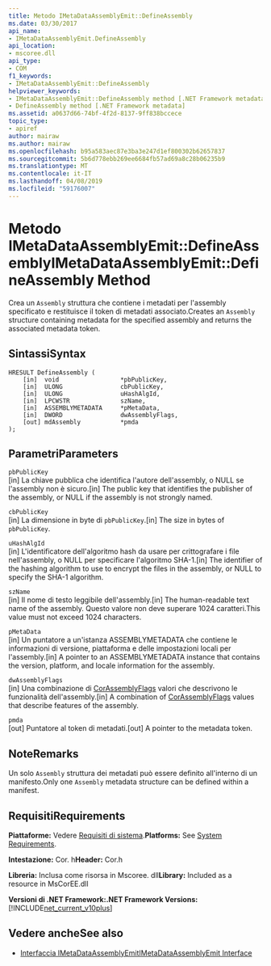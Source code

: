 ```yaml
---
title: Metodo IMetaDataAssemblyEmit::DefineAssembly
ms.date: 03/30/2017
api_name:
- IMetaDataAssemblyEmit.DefineAssembly
api_location:
- mscoree.dll
api_type:
- COM
f1_keywords:
- IMetaDataAssemblyEmit::DefineAssembly
helpviewer_keywords:
- IMetaDataAssemblyEmit::DefineAssembly method [.NET Framework metadata]
- DefineAssembly method [.NET Framework metadata]
ms.assetid: a0637d66-74bf-4f2d-8137-9ff838bccece
topic_type:
- apiref
author: mairaw
ms.author: mairaw
ms.openlocfilehash: b95a583aec87e3ba3e247d1ef800302b62657837
ms.sourcegitcommit: 5b6d778ebb269ee6684fb57ad69a8c28b06235b9
ms.translationtype: MT
ms.contentlocale: it-IT
ms.lasthandoff: 04/08/2019
ms.locfileid: "59176007"
---
```

# <a name="imetadataassemblyemitdefineassembly-method"></a><span data-ttu-id="d5566-102">Metodo IMetaDataAssemblyEmit::DefineAssembly</span><span class="sxs-lookup"><span data-stu-id="d5566-102">IMetaDataAssemblyEmit::DefineAssembly Method</span></span>
<span data-ttu-id="d5566-103">Crea un `Assembly` struttura che contiene i metadati per l'assembly specificato e restituisce il token di metadati associato.</span><span class="sxs-lookup"><span data-stu-id="d5566-103">Creates an `Assembly` structure containing metadata for the specified assembly and returns the associated metadata token.</span></span>  
  
## <a name="syntax"></a><span data-ttu-id="d5566-104">Sintassi</span><span class="sxs-lookup"><span data-stu-id="d5566-104">Syntax</span></span>  
  
```  
HRESULT DefineAssembly (  
    [in]  void                 *pbPublicKey,  
    [in]  ULONG                cbPublicKey,  
    [in]  ULONG                uHashAlgId,  
    [in]  LPCWSTR              szName,   
    [in]  ASSEMBLYMETADATA     *pMetaData,  
    [in]  DWORD                dwAssemblyFlags,  
    [out] mdAssembly           *pmda  
);  
```  
  
## <a name="parameters"></a><span data-ttu-id="d5566-105">Parametri</span><span class="sxs-lookup"><span data-stu-id="d5566-105">Parameters</span></span>  
 `pbPublicKey`  
 <span data-ttu-id="d5566-106">[in] La chiave pubblica che identifica l'autore dell'assembly, o NULL se l'assembly non è sicuro.</span><span class="sxs-lookup"><span data-stu-id="d5566-106">[in] The public key that identifies the publisher of the assembly, or NULL if the assembly is not strongly named.</span></span>  
  
 `cbPublicKey`  
 <span data-ttu-id="d5566-107">[in] La dimensione in byte di `pbPublicKey`.</span><span class="sxs-lookup"><span data-stu-id="d5566-107">[in] The size in bytes of `pbPublicKey`.</span></span>  
  
 `uHashAlgId`  
 <span data-ttu-id="d5566-108">[in] L'identificatore dell'algoritmo hash da usare per crittografare i file nell'assembly, o NULL per specificare l'algoritmo SHA-1.</span><span class="sxs-lookup"><span data-stu-id="d5566-108">[in] The identifier of the hashing algorithm to use to encrypt the files in the assembly, or NULL to specify the SHA-1 algorithm.</span></span>  
  
 `szName`  
 <span data-ttu-id="d5566-109">[in] Il nome di testo leggibile dell'assembly.</span><span class="sxs-lookup"><span data-stu-id="d5566-109">[in] The human-readable text name of the assembly.</span></span> <span data-ttu-id="d5566-110">Questo valore non deve superare 1024 caratteri.</span><span class="sxs-lookup"><span data-stu-id="d5566-110">This value must not exceed 1024 characters.</span></span>  
  
 `pMetaData`  
 <span data-ttu-id="d5566-111">[in] Un puntatore a un'istanza ASSEMBLYMETADATA che contiene le informazioni di versione, piattaforma e delle impostazioni locali per l'assembly.</span><span class="sxs-lookup"><span data-stu-id="d5566-111">[in] A pointer to an ASSEMBLYMETADATA instance that contains the version, platform, and locale information for the assembly.</span></span>  
  
 `dwAssemblyFlags`  
 <span data-ttu-id="d5566-112">[in] Una combinazione di [CorAssemblyFlags](../../../../docs/framework/unmanaged-api/metadata/corassemblyflags-enumeration.md) valori che descrivono le funzionalità dell'assembly.</span><span class="sxs-lookup"><span data-stu-id="d5566-112">[in] A combination of [CorAssemblyFlags](../../../../docs/framework/unmanaged-api/metadata/corassemblyflags-enumeration.md) values that describe features of the assembly.</span></span>  
  
 `pmda`  
 <span data-ttu-id="d5566-113">[out] Puntatore al token di metadati.</span><span class="sxs-lookup"><span data-stu-id="d5566-113">[out] A pointer to the metadata token.</span></span>  
  
## <a name="remarks"></a><span data-ttu-id="d5566-114">Note</span><span class="sxs-lookup"><span data-stu-id="d5566-114">Remarks</span></span>  
 <span data-ttu-id="d5566-115">Un solo `Assembly` struttura dei metadati può essere definito all'interno di un manifesto.</span><span class="sxs-lookup"><span data-stu-id="d5566-115">Only one `Assembly` metadata structure can be defined within a manifest.</span></span>  
  
## <a name="requirements"></a><span data-ttu-id="d5566-116">Requisiti</span><span class="sxs-lookup"><span data-stu-id="d5566-116">Requirements</span></span>  
 <span data-ttu-id="d5566-117">**Piattaforme:** Vedere [Requisiti di sistema](../../../../docs/framework/get-started/system-requirements.md).</span><span class="sxs-lookup"><span data-stu-id="d5566-117">**Platforms:** See [System Requirements](../../../../docs/framework/get-started/system-requirements.md).</span></span>  
  
 <span data-ttu-id="d5566-118">**Intestazione:** Cor. h</span><span class="sxs-lookup"><span data-stu-id="d5566-118">**Header:** Cor.h</span></span>  
  
 <span data-ttu-id="d5566-119">**Libreria:** Inclusa come risorsa in Mscoree. dll</span><span class="sxs-lookup"><span data-stu-id="d5566-119">**Library:** Included as a resource in MsCorEE.dll</span></span>  
  
 **<span data-ttu-id="d5566-120">Versioni di .NET Framework:</span><span class="sxs-lookup"><span data-stu-id="d5566-120">.NET Framework Versions:</span></span>** [!INCLUDE[net_current_v10plus](../../../../includes/net-current-v10plus-md.md)]  
  
## <a name="see-also"></a><span data-ttu-id="d5566-121">Vedere anche</span><span class="sxs-lookup"><span data-stu-id="d5566-121">See also</span></span>

- [<span data-ttu-id="d5566-122">Interfaccia IMetaDataAssemblyEmit</span><span class="sxs-lookup"><span data-stu-id="d5566-122">IMetaDataAssemblyEmit Interface</span></span>](../../../../docs/framework/unmanaged-api/metadata/imetadataassemblyemit-interface.md)
